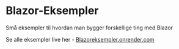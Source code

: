 # Blazor-Eksempler
Små eksempler til hvordan man bygger forskellige ting med Blazor

Se alle eksempler live her - [Blazoreksempler.onrender.com](https://blazoreksempler.onrender.com)
